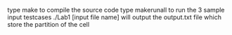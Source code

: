 type make to compile the source code
type makerunall to run the 3 sample input testcases
./Lab1 [input file name] will output the output.txt file which store the partition of the cell
